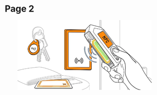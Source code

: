 # Page 2

<figure><img src="../.gitbook/assets/0_wSbProAq0mnbyOej.webp" alt=""><figcaption></figcaption></figure>
